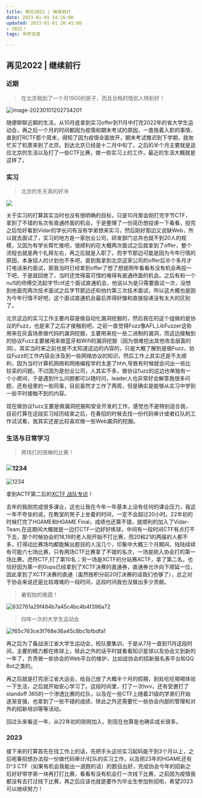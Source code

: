 ```yaml
---
title: 再见2022 | 继续前行
date: 2023-01-01 14:16:00
updated: 2023-01-01 20:41:00
: 2022！
tags: 年终总结

---
```


## 再见2022 | 继续前行

### 近期

> 在北京租到了一个月1900的房子，而且合租的情侣人特别好！

![image-20230101202734201](https://ek1ng-typora.oss-cn-hangzhou.aliyuncs.com/img/202301012027455.png)

随便聊聊近期的生活，从10月底拿到实习offer到11月中打完2022年的省大学生运动会，再之后一个月的时间都因为疫情和期末考试的原因，一直拖着入职的事情，直到打RCTF那个周末，得知了因为疫情全面放开，期末考试推迟到下学期，就匆忙买了机票来到了北京。到达北京已经是十二月中旬了，之后的半个月主要就是适应北京的生活以及打了一些CTF比赛，做一些实习上的工作，最近的生活大概就是这样了。

### 实习

> 北京的冬天真的好冷

![](https://ek1ng-typora.oss-cn-hangzhou.aliyuncs.com/img/202301012035763.png)

关于实习的打算其实当时也没有很明确的目标，只是10月那会刚打完字节CTF，拿到了不错的名次有直通终面的机会，于是整理了一份简历想投递一下看看，投完之后恰好看到Vidar的学长问有没有学弟想来实习，然后刚好那边又说缺Web，所以就去面试了，实习的地方是一家创业公司，研发部门总共也就不到20人的规模，又因为有学长帮忙推吧，很顺利的在大概两次面试之后就拿到了offer，整个流程也就是两个礼拜左右，再之后就是入职了。而字节那边可能是因为今年行情的原因，本身招人的计划也不多吧，直到我拿到北京这家公司的offer后半个多月才打电话来约面试，那我当时已经拿到offer了想了想就明年看看有没有机会再投一下吧，于是就回绝了，当时还觉得蛮可惜的难得有直通终面的机会。之后有和一个nu1l的师傅交流起字节ctf这个面试直通机会，他说以为是只需要面试一次，没想到他面完两次技术面试之后字节那边还和他约第三次技术面试，所以这大概也是因为今年行情不好吧，这个面试直通机会最后弄得好像和直接投递没有太大的区别了。

北京这边的实习工作主要内容是做自动化漏洞挖掘的，然后我在的这个组做的是协议的Fuzz，也是来了之后才接触到吧，之前一直觉得Fuzz像AFL,LibFuzzer这些用来在灰盒场景做代码的漏洞挖掘，主要用来挖一些二进制的漏洞，而这边接触到的协议Fuzz主要被用来做蓝牙和Wifi的漏洞挖掘（因为很难挖出其他攻击层面的洞）。其实当时来之前也是不太知道这边的内容的，只是大概了解到是做Fuzz，协议Fuzz的工作内容会涉及到一些网络协议的知识，然后工作上其实还是不太顺利，因为当时计算机网络和网络编程学的太差了hhh,导致有时候就会问出一些比较呆的问题。不过因为是创业公司，人其实不多，做协议fuzz的这边也单独有一个小房间，于是遇到什么问题都可以随时问，leader人也非常好会解答我很多问题，还有组里的一些同事，目前虽然才工作了两周，但是确实是能够从实习中学到一些平时接触不到的内容。

现在做协议fuzz主要是做漏洞挖掘和安全开发的工作，感觉也不是特别适合我，目前打算在这段实习经历结束之后，在春招的时候去找一份代码审计或者红队的工作试试看，我其实还是比较喜欢做一些Web漏洞的挖掘。

### 生活与日常学习

> 两场打的很棒的比赛！

### ![1234](https://ek1ng-typora.oss-cn-hangzhou.aliyuncs.com/img/202301012029849.png)

![1234](https://ek1ng-typora.oss-cn-hangzhou.aliyuncs.com/img/202301012033678.png)

拿到ACTF第二后的[XCTF 战队专访](https://mp.weixin.qq.com/s/jxmCUVW1BH42QYxTTl8tcA)！

去年的我刚完成很多课业，这也让我在今年一年基本上没有任何的课业压力，我这一年不夸张的说，在教室的凳子上坐着的时间，一定不会超过20小时。22年初的时候打完了HGAME和HGAME Final，成绩也还算不错，就顺利的加入了Vidar-Team,在这期间大概就是一边打CTF一边好好练球，中间有一段时间CTF有点打不下去，那个时候协会的18,19的老人刚开始不打比赛，而20和21的两届的人都不多，打得动比赛场均都能解出题目的人没几个，印象中大概三个月期间，陆陆续续有可能六七场比赛，只有两场CTF比赛拿了不错的名次，一场是刚入协会打的第一场比赛，虎符CTF,打了第10名；另一场是XCTF的分站赛ACTF，拿了第二名，也恰好因为第一的0ops已经拿到了XCTF决赛的直通券，直通券允许向下顺延一位，因此拿到了XCTF决赛的直通（虽然按积分前20打决赛的话我们也够了），总之对于协会来说还是比较艰难的一段时间，这段时间我也没做出多少贡献。

> 暑假拍的晚霞！

![632761a29f484b7a45c4bc4b4f396a72](https://ek1ng-typora.oss-cn-hangzhou.aliyuncs.com/img/202301012040512.jpg)

> 四年一次的大学生运动会

![f65c763ce3f768e36a45c8bc1bfbdfa1](https://ek1ng-typora.oss-cn-hangzhou.aliyuncs.com/img/202301012037029.jpg)

再之后为了备战浙江省大学生运动会，校队要集训，于是从7月一直到11月这段时间，主要的精力都在练球上，除此之外的话平时就看看知识星球以及协会又到新的一年了，负责做一些协会的Web平台的维护，比如说协会的招新报名表平台和QQ Bot之类的。

再之后就是打完浙江省大运会，给自己放了大概半个月的假期，到处吃吃喝喝体验一下生活，之后就开始安心学习了。这段时间里，打了一次hvv，还有受邀打了standoff 365的一个渗透比赛的红队，以及在一些CTF上随着21级的学弟们开始逐渐变强，也拿到了一些不错的成绩，除此之外还需要忙一些协会内部的管理和对外的招新培训等等活动。

回过头来看这一年，从22年初的刚刚加入，到现在也算是也确实成长很多。

### 2023

接下来的打算首先在找工作上的话，先把手头这份实习起码能干到3个月以上，之后呢春招想办法投一份做代码审计/红队的实习工作，以及把23年的HGAME还有D^3 CTF（如果有机会我能出一道题的话）的题目出好，完成协会今年的招新之后好好带学弟一块再打打比赛，看看有没有机会打一次线下比赛，之前因为疫情我都没有去打过线下比赛，再之后应该也就是要作为毕业生参加秋招啦，希望2023可以继续努力！
